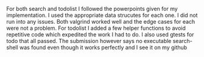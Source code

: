 For both search and todolist I followed the powerpoints given for my implementation. I used the appropriate data strucutes for each one. I did not run into any issues. Both valgrind worked well and the edge cases for each were not a problem. For todolist I added a few helper functions to avoid repetitive code which expedited the work I had to do. I also used gtests for todo that all passed. The submission however says no executable search-shell was found even though it works perfectly and I see it on my github